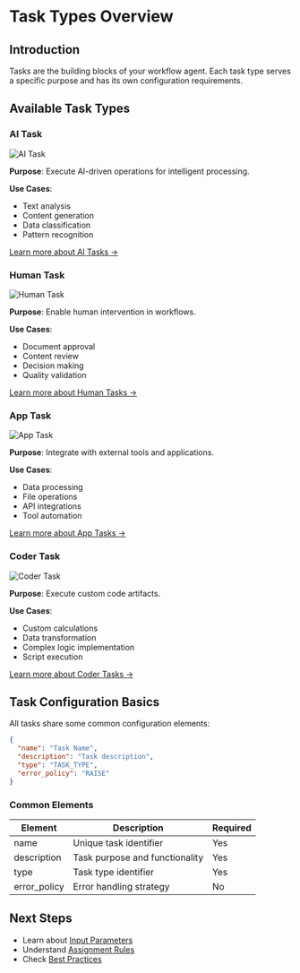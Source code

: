 # Task Types Overview

## Introduction

Tasks are the building blocks of your workflow agent. Each task type serves a specific purpose and has its own configuration requirements.

## Available Task Types

### AI Task
![AI Task](../assets/ai-task-icon.svg)

**Purpose**: Execute AI-driven operations for intelligent processing.

**Use Cases**:
- Text analysis
- Content generation
- Data classification
- Pattern recognition

[Learn more about AI Tasks →](ai-task.md)

### Human Task
![Human Task](../assets/human-task-icon.svg)

**Purpose**: Enable human intervention in workflows.

**Use Cases**:
- Document approval
- Content review
- Decision making
- Quality validation

[Learn more about Human Tasks →](human-task.md)

### App Task
![App Task](../assets/app-task-icon.svg)

**Purpose**: Integrate with external tools and applications.

**Use Cases**:
- Data processing
- File operations
- API integrations
- Tool automation

[Learn more about App Tasks →](app-task.md)

### Coder Task
![Coder Task](../assets/coder-task-icon.svg)

**Purpose**: Execute custom code artifacts.

**Use Cases**:
- Custom calculations
- Data transformation
- Complex logic implementation
- Script execution

[Learn more about Coder Tasks →](coder-task.md)

## Task Configuration Basics

All tasks share some common configuration elements:

```json
{
  "name": "Task Name",
  "description": "Task description",
  "type": "TASK_TYPE",
  "error_policy": "RAISE"
}
```

### Common Elements

| Element | Description | Required |
|---------|-------------|----------|
| name | Unique task identifier | Yes |
| description | Task purpose and functionality | Yes |
| type | Task type identifier | Yes |
| error_policy | Error handling strategy | No |

## Next Steps

- Learn about [Input Parameters](../parameters/input-parameters.md)
- Understand [Assignment Rules](../guides/assignment-rules.md)
- Check [Best Practices](../guides/best-practices.md)